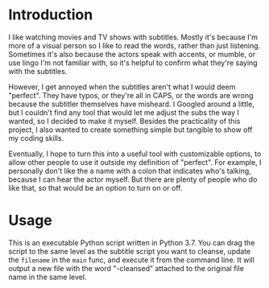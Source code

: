 # Introduction
I like watching movies and TV shows with subtitles. Mostly it's because I'm more of a visual person so I like to read the words, rather than just listening. Sometimes it's also because the actors speak with accents, or mumble, or use lingo I'm not familiar with, so it's helpful to confirm what they're saying with the subtitles.

However, I get annoyed when the subtitles aren't what I would deem "perfect". They have typos, or they're all in CAPS, or the words are wrong because the subtitler themselves have misheard. I Googled around a little, but I couldn't find any tool that would let me adjust the subs the way I wanted, so I decided to make it myself. Besides the practicality of this project, I also wanted to create something simple but tangible to show off my coding skills.

Eventually, I hope to turn this into a useful tool with customizable options, to allow other people to use it outside my definition of "perfect". For example, I personally don't like the a name with a colon that indicates who's talking, because I can hear the actor myself. But there are plenty of people who do like that, so that would be an option to turn on or off.

# Usage
This is an executable Python script written in Python 3.7.
You can drag the script to the same level as the subtitle script you want to cleanse, update the `filename` in the `main` func, and execute it from the command line. It will output a new file with the word "-cleansed" attached to the original file name in the same level.
